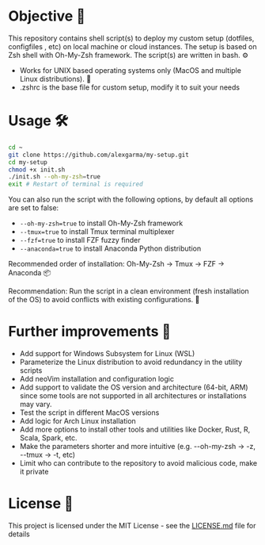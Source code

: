 # Objective 🎯

This repository contains shell script(s) to deploy my custom setup (dotfiles, configfiles , etc) on local machine or cloud instances. The setup is based on Zsh shell with Oh-My-Zsh framework. The script(s) are written in bash. ⚙️

- Works for UNIX based operating systems only (MacOS and multiple Linux distributions). 🐧
- .zshrc is the base file for custom setup, modify it to suit your needs

# Usage 🛠

```bash
cd ~
git clone https://github.com/alexgarma/my-setup.git
cd my-setup
chmod +x init.sh
./init.sh --oh-my-zsh=true
exit # Restart of terminal is required
```

You can also run the script with the following options, by default all options are set to false:

- `--oh-my-zsh=true` to install Oh-My-Zsh framework
- `--tmux=true` to install Tmux terminal multiplexer
- `--fzf=true` to install FZF fuzzy finder
- `--anaconda=true` to install Anaconda Python distribution

Recommended order of installation: Oh-My-Zsh -> Tmux -> FZF -> Anaconda 📦

Recommendation: Run the script in a clean environment (fresh installation of the OS) to avoid conflicts with existing configurations. 🧹

# Further improvements 🚀

- Add support for Windows Subsystem for Linux (WSL)
- Parameterize the Linux distribution to avoid redundancy in the utility scripts
- Add neoVim installation and configuration logic
- Add support to validate the OS version and architecture (64-bit, ARM) since some tools are not supported in all architectures or installations may vary.
- Test the script in different MacOS versions
- Add logic for Arch Linux installation
- Add more options to install other tools and utilities like Docker, Rust, R, Scala, Spark, etc.
- Make the parameters shorter and more intuitive (e.g. --oh-my-zsh -> -z, --tmux -> -t, etc)
- Limit who can contribute to the repository to avoid malicious code, make it private

# License 📜

This project is licensed under the MIT License - see the [LICENSE.md](LICENSE.md) file for details